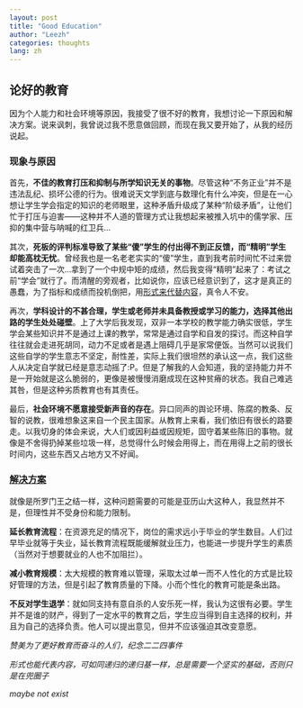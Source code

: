 ```yaml
---
layout: post
title: "Good Education"
author: "Leezh"
categories: thoughts
lang: zh
---
```


## 论好的教育

因为个人能力和社会环境等原因，我接受了很不好的教育，我想讨论一下原因和解决方案。说来讽刺，我曾说过我不愿意做回顾，而现在我又要开始了，从我的经历说起。

### 现象与原因

首先，**不佳的教育打压和抑制与所学知识无关的事物**。尽管这种“不务正业”并不是违法乱纪、损坏公德的行为。很难说天文学到底与数理化有什么冲突，但是在一心想让学生学会指定的知识的老师眼里，这种矛盾升级成了某种“阶级矛盾”，让他们忙于打压与迫害——这种并不人道的管理方式让我想起来被推入坑中的儒学家、压抑的集中营与呐喊的红卫兵...

其次，**死板的评判标准导致了某些“傻”学生的付出得不到正反馈，而“精明”学生却能高枕无忧**。曾经我也是一名老老实实的“傻”学生，直到我考前时间忙不过来尝试着突击了一次…拿到了一个中规中矩的成绩，然后我变得“精明”起来了：考试之前“学会”就行了。而清醒的旁观者，比如说你，应该已经意识到了，这才是真正的愚蠢，为了指标和成绩而投机倒把，用[形式来代替内容](#1)，真令人不安。

再次，**学科设计的不甚合理，学生或老师并未具备教授或学习的能力，选择其他出路的学生处处碰壁**。上了大学后我发现，双非一本学校的教学能力确实很低，学生学会某些知识并不是通过上课的教学，常常是通过自学和自发的探讨。而这种自学往往就会走进死胡同，动力不足或者是遇上阻碍几乎是家常便饭。当然可以说我们这些自学的学生意志不坚定，耐性差，实际上我们很坦然的承认这一点，我们这些人从决定自学就已经是意志动摇了:P。但是了解我的人会知道，我的坚持能力并不是一开始就是这么脆弱的，更像是被慢慢消磨成现在这种贫瘠的状态。我自己难逃其咎，但是这种劣质教育也有其责任。

最后，**社会环境不愿意接受新声音的存在**。异口同声的舆论环境、陈腐的教条、反智的说教，很难想象这来自一个民主国家。从教育上来看，我们依旧有很长的路要走。以我切身的体会来说，大人们或因利益或因规矩，固守着某些陈旧的事物。就像是不舍得扔掉某些垃圾一样，总觉得什么时候会用得上，而在用得上之前的很长时间内，这些东西又占地方又不好闻。

### [解决方案](#2)

就像是所罗门王之结一样，这种问题需要的可能是亚历山大这种人，我显然并不是，但理性并不受身份和能力限制。

**延长教育流程**：在资源充足的情况下，岗位的需求远小于毕业的学生数目。人们过早毕业就等于失业，延长教育流程既能缓解就业压力，也能进一步提升学生的素质（当然对于想要就业的人也不加阻拦）。

**减小教育规模**：太大规模的教育难以管理，采取太过单一而不人性化的方式是比较好管理的方法，但是引起了教育质量的下降。小而个性化的教育可能是条出路。

**不反对学生退学**：就如同支持有意自杀的人安乐死一样，我认为这很有必要。学生并不是谁的财产，得到了一定水平的教育之后，学生应当得到自主选择的权利，并且为自己的选择负责。他人可以提出意见，但并不应该强迫其改变意愿。



*赞美为了更好教育而奋斗的人们，纪念二二四事件*



<span id="1"> *形式也能代表内容，可如同递归的递归基一样，总是需要一个坚实的基础，否则只是在兜圈子* </span>

<span id="2"> *maybe not exist* </span>